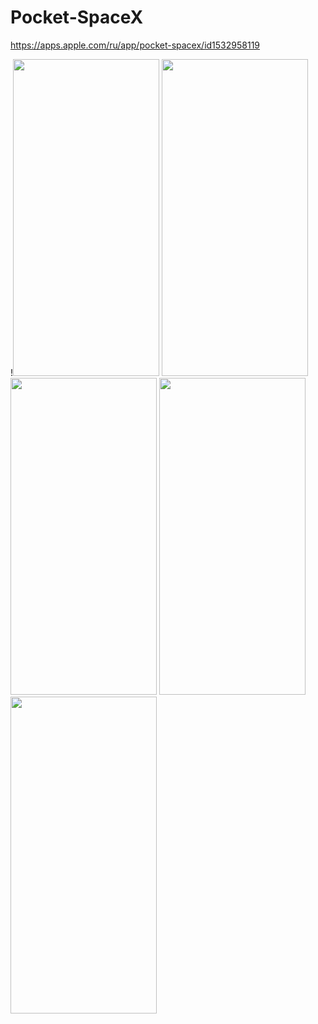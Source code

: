 # Pocket-SpaceX

https://apps.apple.com/ru/app/pocket-spacex/id1532958119

!<img src="https://i.ibb.co/phCqfyX/1.png" width="234" height="507">
<img src="https://i.ibb.co/rvLz5Kj/2.png" width="234" height="507">
<img src="https://i.ibb.co/wrdXwrs/3.png" width="234" height="507">
<img src="https://i.ibb.co/NLGR9dq/4.png" width="234" height="507">
<img src="https://i.ibb.co/x6HmgkZ/6.png" width="234" height="507">




